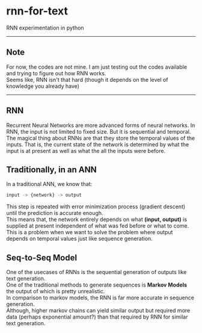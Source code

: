# rnn-for-text  

RNN experimentation in python

---

## Note  

For now, the codes are not mine. I am just testing out the codes available and trying to figure out how RNN works.  
Seems like, RNN isn't that hard (though it depends on the level of knowledge you already have)

---

## RNN
Recurrent Neural Networks are more advanced forms of neural networks. In RNN, the input is not limited to fixed size. But it
is sequential and temporal.  
The magical thing about RNNs are that they store the temporal values of the inputs. That is, the current state of the network 
is determined by what the input is at present as well as what the all the inputs were before.  

## Traditionally, in an ANN
In a traditional ANN, we know that:

```bash
input -> {network} -> output
```

This step is repeated with error minimization process (gradient descent) until the prediction is accurate enough.  
This means that, the network entirely depends on what **(input, output)** is supplied at present independent of what was fed before 
or what to come.  
This is a problem when we want to solve the problem where output depends on temporal values just like sequence generation. 

## Seq-to-Seq Model
One of the usecases of RNNs is the sequential generation of outputs like text generation.  
One of the traditional methods to generate sequences is **Markov Models** the output of which is pretty unrealistic.  
In comparison to markov models, the RNN is far more accurate in sequence generation.   
Although, higher markov chains can yield similar output but required more data (perhaps exponential amount?) than that required by RNN 
for similar text generation.
